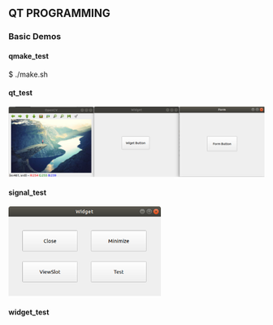 ## QT PROGRAMMING

### Basic Demos

#### qmake_test  

$ ./make.sh

#### qt_test  

<img src="./images/qt_test.png" width="700">

#### signal_test  
<img src="./images/signal_test.png" width="300" >

#### widget_test  
